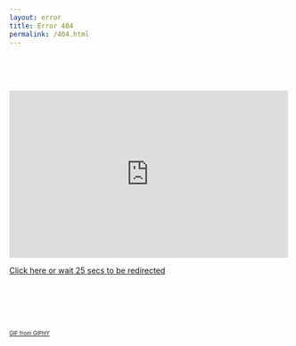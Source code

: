 ```yaml
---
layout: error
title: Error 404
permalink: /404.html
---
```


<meta http-equiv="refresh" content="25; url=https://koraxial.github.io/">
</br></br></br>

<p align="center">
<div>
<iframe src="https://giphy.com/embed/j9XoexYMmd7LdntEK4" width="500" height="300" frameBorder="0" class="giphy-embed" allowFullScreen style="pointer-events: none;"></iframe><p><a href="https://koraxial.github.io">Click here or wait 25 secs to be redirected</a></p></div>
</br></br></br></br></br>
<sup><sub><a href="https://giphy.com/embed/j9XoexYMmd7LdntEK4">GIF from GIPHY</a></sub></sup>
</p>
